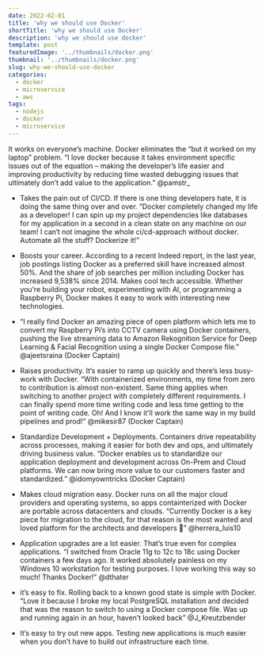 ```yaml
---
date: 2022-02-01
title: 'why we should use Docker'
shortTitle: 'why we should use Docker'
description: 'why we should use docker'
template: post
featuredImage: '../thumbnails/docker.png'
thumbnail: '../thumbnails/docker.png'
slug: why-we-should-use-docker
categories:
  - docker
  - microservice
  - aws
tags:
  - nodejs
  - docker 
  - microservice
---
```



It works on everyone’s machine. Docker eliminates the “but it worked on my laptop” problem.
“I love docker because it takes environment specific issues out of the equation – making the developer’s life easier and improving productivity by reducing time wasted debugging issues that ultimately don’t add value to the application.” @pamstr_

- Takes the pain out of CI/CD. If there is one thing developers hate, it is doing the same thing over and over.
  “Docker completely changed my life as a developer! I can spin up my project dependencies like databases for my application in a second in a clean state on any machine on our team! I can‘t not imagine the whole ci/cd-approach without docker. Automate all the stuff? Dockerize it!” 

- Boosts your career. According to a recent Indeed report, in the last year, job postings listing Docker as a preferred skill have increased almost 50%. And the share of job searches per million including Docker has increased 9,538% since 2014.
  Makes cool tech accessible. Whether you’re building your robot, experimenting with AI, or programming a Raspberry Pi, Docker makes it easy to work with interesting new technologies.
- “I really find Docker an amazing piece of open platform which lets me to convert my Raspberry Pi’s into CCTV camera using Docker containers, pushing the live streaming data to Amazon Rekognition Service for Deep Learning & Facial Recognition using a single Docker Compose file.” @ajeetsraina (Docker Captain)

- Raises productivity. It’s easier to ramp up quickly and there’s less busy-work with Docker.
“With containerized environments, my time from zero to contribution is almost non-existent. Same thing applies when switching to another project with completely different requirements. I can finally spend more time writing code and less time getting to the point of writing code. Oh! And I know it’ll work the same way in my build pipelines and prod!” @mikesir87 (Docker Captain)

- Standardize Development + Deployments. Containers drive repeatability across processes, making it easier for both dev and ops, and ultimately driving business value. 
“Docker enables us to standardize our application deployment and development across On-Prem and Cloud platforms. We can now bring more value to our customers faster and standardized.” @idomyowntricks (Docker Captain)

- Makes cloud migration easy. Docker runs on all the major cloud providers and operating systems, so apps containterized with Docker are portable across datacenters and clouds.
“Currently Docker is a key piece for migration to the cloud, for that reason is the most wanted and loved platform for the architects and developers 🐋” @herrera_luis10 

- Application upgrades are a lot easier. That’s true even for complex applications.
“I switched from Oracle 11g to 12c to 18c using Docker containers a few days ago. It worked absolutely painless on my Windows 10 workstation for testing purposes. I love working this way so much! Thanks Docker!” @dthater 

- it’s easy to fix. Rolling back to a known good state is simple with Docker.
“Love it because I broke my local PostgreSQL installation and decided that was the reason to switch to using a Docker compose file. Was up and running again in an hour, haven’t looked back” @J_Kreutzbender 

- It’s easy to try out new apps. Testing new applications is much easier when you don’t have to build out infrastructure each time.